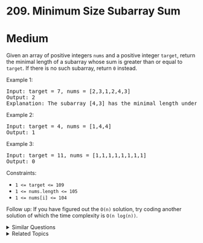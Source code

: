 # 209. Minimum Size Subarray Sum

# Medium

Given an array of positive integers `nums` and a positive integer `target`, return the minimal length of a subarray whose sum is greater than or equal to `target`. If there is no such subarray, return `0` instead.

Example 1:

<pre>
Input: target = 7, nums = [2,3,1,2,4,3]
Output: 2
Explanation: The subarray [4,3] has the minimal length under the problem constraint.
</pre>

Example 2:

<pre>
Input: target = 4, nums = [1,4,4]
Output: 1
</pre>

Example 3:

<pre>
Input: target = 11, nums = [1,1,1,1,1,1,1,1]
Output: 0
</pre>

Constraints:

-   `1 <= target <= 109`
-   `1 <= nums.length <= 105`
-   `1 <= nums[i] <= 104`

Follow up: If you have figured out the `O(n)` solution, try coding another solution of which the time complexity is `O(n log(n))`.

<details>
<summary> Similar Questions </summary>

-   `Minimum Positive Sum Subarray - Easy`
-   `Maximum Length of Repeated Subarray - Medium`
-   `Maximum Product After K Increments - Medium`
-   `Minimum Window Substring - Hard`

</details>

<details>
<summary> Related Topics </summary>

-   `Array`
-   `Binary Search`
-   `Sliding Window`
-   `Prefix Sum`

</details>
